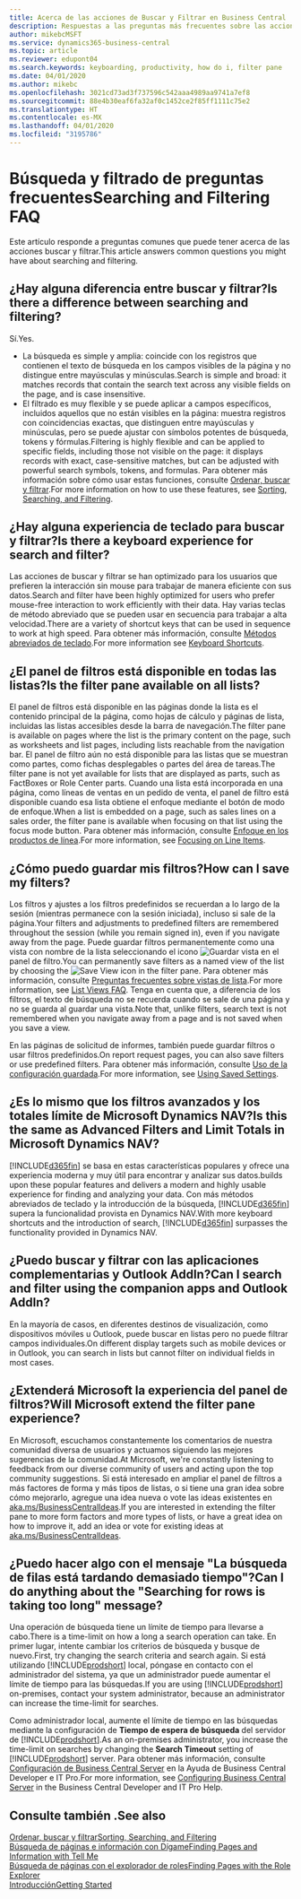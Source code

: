 ```yaml
---
title: Acerca de las acciones de Buscar y Filtrar en Business Central
description: Respuestas a las preguntas más frecuentes sobre las acciones de Buscar y Filtrar.
author: mikebcMSFT
ms.service: dynamics365-business-central
ms.topic: article
ms.reviewer: edupont04
ms.search.keywords: keyboarding, productivity, how do i, filter pane
ms.date: 04/01/2020
ms.author: mikebc
ms.openlocfilehash: 3021cd73ad3f737596c542aaa4989aa9741a7ef8
ms.sourcegitcommit: 88e4b30eaf6fa32af0c1452ce2f85ff1111c75e2
ms.translationtype: HT
ms.contentlocale: es-MX
ms.lasthandoff: 04/01/2020
ms.locfileid: "3195786"
---
```

# <a name="searching-and-filtering-faq"></a><span data-ttu-id="ba132-103">Búsqueda y filtrado de preguntas frecuentes</span><span class="sxs-lookup"><span data-stu-id="ba132-103">Searching and Filtering FAQ</span></span>
<span data-ttu-id="ba132-104">Este artículo responde a preguntas comunes que puede tener acerca de las acciones buscar y filtrar.</span><span class="sxs-lookup"><span data-stu-id="ba132-104">This article answers common questions you might have about searching and filtering.</span></span>

## <a name="is-there-a-difference-between-searching-and-filtering"></a><span data-ttu-id="ba132-105">¿Hay alguna diferencia entre buscar y filtrar?</span><span class="sxs-lookup"><span data-stu-id="ba132-105">Is there a difference between searching and filtering?</span></span>
<span data-ttu-id="ba132-106">Sí.</span><span class="sxs-lookup"><span data-stu-id="ba132-106">Yes.</span></span>
- <span data-ttu-id="ba132-107">La búsqueda es simple y amplia: coincide con los registros que contienen el texto de búsqueda en los campos visibles de la página y no distingue entre mayúsculas y minúsculas.</span><span class="sxs-lookup"><span data-stu-id="ba132-107">Search is simple and broad: it matches records that contain the search text across any visible fields on the page, and is case insensitive.</span></span>
- <span data-ttu-id="ba132-108">El filtrado es muy flexible y se puede aplicar a campos específicos, incluidos aquellos que no están visibles en la página: muestra registros con coincidencias exactas, que distinguen entre mayúsculas y minúsculas, pero se puede ajustar con símbolos potentes de búsqueda, tokens y fórmulas.</span><span class="sxs-lookup"><span data-stu-id="ba132-108">Filtering is highly flexible and can be applied to specific fields, including those not visible on the page: it displays records with exact, case-sensitive matches, but can be adjusted with powerful search symbols, tokens, and formulas.</span></span> <span data-ttu-id="ba132-109">Para obtener más información sobre cómo usar estas funciones, consulte [Ordenar, buscar y filtrar](ui-enter-criteria-filters.md).</span><span class="sxs-lookup"><span data-stu-id="ba132-109">For more information on how to use these features, see [Sorting, Searching, and Filtering](ui-enter-criteria-filters.md).</span></span>

## <a name="is-there-a-keyboard-experience-for-search-and-filter"></a><span data-ttu-id="ba132-110">¿Hay alguna experiencia de teclado para buscar y filtrar?</span><span class="sxs-lookup"><span data-stu-id="ba132-110">Is there a keyboard experience for search and filter?</span></span>
<span data-ttu-id="ba132-111">Las acciones de buscar y filtrar se han optimizado para los usuarios que prefieren la interacción sin mouse para trabajar de manera eficiente con sus datos.</span><span class="sxs-lookup"><span data-stu-id="ba132-111">Search and filter have been highly optimized for users who prefer mouse-free interaction to work efficiently with their data.</span></span> <span data-ttu-id="ba132-112">Hay varias teclas de método abreviado que se pueden usar en secuencia para trabajar a alta velocidad.</span><span class="sxs-lookup"><span data-stu-id="ba132-112">There are a variety of shortcut keys that can be used in sequence to work at high speed.</span></span> <span data-ttu-id="ba132-113">Para obtener más información, consulte [Métodos abreviados de teclado](keyboard-shortcuts.md#KeyboardFilter).</span><span class="sxs-lookup"><span data-stu-id="ba132-113">For more information see [Keyboard Shortcuts](keyboard-shortcuts.md#KeyboardFilter).</span></span>

## <a name="is-the-filter-pane-available-on-all-lists"></a><span data-ttu-id="ba132-114">¿El panel de filtros está disponible en todas las listas?</span><span class="sxs-lookup"><span data-stu-id="ba132-114">Is the filter pane available on all lists?</span></span>
<span data-ttu-id="ba132-115">El panel de filtros está disponible en las páginas donde la lista es el contenido principal de la página, como hojas de cálculo y páginas de lista, incluidas las listas accesibles desde la barra de navegación.</span><span class="sxs-lookup"><span data-stu-id="ba132-115">The filter pane is available on pages where the list is the primary content on the page, such as worksheets and list pages, including lists reachable from the navigation bar.</span></span> <span data-ttu-id="ba132-116">El panel de filtro aún no está disponible para las listas que se muestran como partes, como fichas desplegables o partes del área de tareas.</span><span class="sxs-lookup"><span data-stu-id="ba132-116">The filter pane is not yet available for lists that are displayed as parts, such as FactBoxes or Role Center parts.</span></span> <span data-ttu-id="ba132-117">Cuando una lista está incorporada en una página, como líneas de ventas en un pedido de venta, el panel de filtro está disponible cuando esa lista obtiene el enfoque mediante el botón de modo de enfoque.</span><span class="sxs-lookup"><span data-stu-id="ba132-117">When a list is embedded on a page, such as sales lines on a sales order, the filter pane is available when focusing on that list using the focus mode button.</span></span> <span data-ttu-id="ba132-118">Para obtener más información, consulte [Enfoque en los productos de línea](ui-enter-data.md#Focus).</span><span class="sxs-lookup"><span data-stu-id="ba132-118">For more information, see [Focusing on Line Items](ui-enter-data.md#Focus).</span></span>

## <a name="how-can-i-save-my-filters"></a><span data-ttu-id="ba132-119">¿Cómo puedo guardar mis filtros?</span><span class="sxs-lookup"><span data-stu-id="ba132-119">How can I save my filters?</span></span>
<span data-ttu-id="ba132-120">Los filtros y ajustes a los filtros predefinidos se recuerdan a lo largo de la sesión (mientras permanece con la sesión iniciada), incluso si sale de la página.</span><span class="sxs-lookup"><span data-stu-id="ba132-120">Your filters and adjustments to predefined filters are remembered throughout the session (while you remain signed in), even if you navigate away from the page.</span></span> <span data-ttu-id="ba132-121">Puede guardar filtros permanentemente como una vista con nombre de la lista seleccionando el icono ![Guardar vista](media/save_view_icon.png "Guardar vista") en el panel de filtro.</span><span class="sxs-lookup"><span data-stu-id="ba132-121">You can permanently save filters as a named view of the list by choosing the ![Save View](media/save_view_icon.png "Save View") icon in the filter pane.</span></span> <span data-ttu-id="ba132-122">Para obtener más información, consulte [Preguntas frecuentes sobre vistas de lista](ui-views-faq.md).</span><span class="sxs-lookup"><span data-stu-id="ba132-122">For more information, see [List Views FAQ](ui-views-faq.md).</span></span> <span data-ttu-id="ba132-123">Tenga en cuenta que, a diferencia de los filtros, el texto de búsqueda no se recuerda cuando se sale de una página y no se guarda al guardar una vista.</span><span class="sxs-lookup"><span data-stu-id="ba132-123">Note that, unlike filters, search text is not remembered when you navigate away from a page and is not saved when you save a view.</span></span>

<span data-ttu-id="ba132-124">En las páginas de solicitud de informes, también puede guardar filtros o usar filtros predefinidos.</span><span class="sxs-lookup"><span data-stu-id="ba132-124">On report request pages, you can also save filters or use predefined filters.</span></span> <span data-ttu-id="ba132-125">Para obtener más información, consulte [Uso de la configuración guardada](ui-work-report.md#SavedSettings).</span><span class="sxs-lookup"><span data-stu-id="ba132-125">For more information, see [Using Saved Settings](ui-work-report.md#SavedSettings).</span></span>

## <a name="is-this-the-same-as-advanced-filters-and-limit-totals-in-microsoft-dynamics-nav"></a><span data-ttu-id="ba132-126">¿Es lo mismo que los filtros avanzados y los totales límite de Microsoft Dynamics NAV?</span><span class="sxs-lookup"><span data-stu-id="ba132-126">Is this the same as Advanced Filters and Limit Totals in Microsoft Dynamics NAV?</span></span>
[!INCLUDE[d365fin](includes/d365fin_md.md)] <span data-ttu-id="ba132-127">se basa en estas características populares y ofrece una experiencia moderna y muy útil para encontrar y analizar sus datos.</span><span class="sxs-lookup"><span data-stu-id="ba132-127">builds upon these popular features and delivers a modern and highly usable experience for finding and analyzing your data.</span></span> <span data-ttu-id="ba132-128">Con más métodos abreviados de teclado y la introducción de la búsqueda, [!INCLUDE[d365fin](includes/d365fin_md.md)] supera la funcionalidad provista en Dynamics NAV.</span><span class="sxs-lookup"><span data-stu-id="ba132-128">With more keyboard shortcuts and the introduction of search, [!INCLUDE[d365fin](includes/d365fin_md.md)] surpasses the functionality provided in Dynamics NAV.</span></span>  

## <a name="can-i-search-and-filter-using-the-companion-apps-and-outlook-addin"></a><span data-ttu-id="ba132-129">¿Puedo buscar y filtrar con las aplicaciones complementarias y Outlook AddIn?</span><span class="sxs-lookup"><span data-stu-id="ba132-129">Can I search and filter using the companion apps and Outlook AddIn?</span></span>
<span data-ttu-id="ba132-130">En la mayoría de casos, en diferentes destinos de visualización, como dispositivos móviles u Outlook, puede buscar en listas pero no puede filtrar campos individuales.</span><span class="sxs-lookup"><span data-stu-id="ba132-130">On different display targets such as mobile devices or in Outlook, you can search in lists but cannot filter on individual fields in most cases.</span></span>

## <a name="will-microsoft-extend-the-filter-pane-experience"></a><span data-ttu-id="ba132-131">¿Extenderá Microsoft la experiencia del panel de filtros?</span><span class="sxs-lookup"><span data-stu-id="ba132-131">Will Microsoft extend the filter pane experience?</span></span>
<span data-ttu-id="ba132-132">En Microsoft, escuchamos constantemente los comentarios de nuestra comunidad diversa de usuarios y actuamos siguiendo las mejores sugerencias de la comunidad.</span><span class="sxs-lookup"><span data-stu-id="ba132-132">At Microsoft, we're constantly listening to feedback from our diverse community of users and acting upon the top community suggestions.</span></span> <span data-ttu-id="ba132-133">Si está interesado en ampliar el panel de filtros a más factores de forma y más tipos de listas, o si tiene una gran idea sobre cómo mejorarlo, agregue una idea nueva o vote las ideas existentes en [aka.ms/BusinessCentralIdeas](https://aka.ms/businesscentralideas).</span><span class="sxs-lookup"><span data-stu-id="ba132-133">If you are interested in extending the filter pane to more form factors and more types of lists, or have a great idea on how to improve it, add an idea or vote for existing ideas at [aka.ms/BusinessCentralIdeas](https://aka.ms/businesscentralideas).</span></span>

## <a name="can-i-do-anything-about-the-searching-for-rows-is-taking-too-long-message"></a><span data-ttu-id="ba132-134">¿Puedo hacer algo con el mensaje "La búsqueda de filas está tardando demasiado tiempo"?</span><span class="sxs-lookup"><span data-stu-id="ba132-134">Can I do anything about the "Searching for rows is taking too long" message?</span></span>

<span data-ttu-id="ba132-135">Una operación de búsqueda tiene un límite de tiempo para llevarse a cabo.</span><span class="sxs-lookup"><span data-stu-id="ba132-135">There is a time-limit on how a long a search operation can take.</span></span> <span data-ttu-id="ba132-136">En primer lugar, intente cambiar los criterios de búsqueda y busque de nuevo.</span><span class="sxs-lookup"><span data-stu-id="ba132-136">First, try changing the search criteria and search again.</span></span> <span data-ttu-id="ba132-137">Si está utilizando [!INCLUDE[prodshort](includes/prodshort.md)] local, póngase en contacto con el administrador del sistema, ya que un administrador puede aumentar el límite de tiempo para las búsquedas.</span><span class="sxs-lookup"><span data-stu-id="ba132-137">If you are using [!INCLUDE[prodshort](includes/prodshort.md)] on-premises, contact your system administrator, because an administrator can increase the time-limit for searches.</span></span>

<span data-ttu-id="ba132-138">Como administrador local, aumente el límite de tiempo en las búsquedas mediante la configuración de **Tiempo de espera de búsqueda** del servidor de [!INCLUDE[prodshort](includes/prodshort.md)].</span><span class="sxs-lookup"><span data-stu-id="ba132-138">As an on-premises administrator, you increase the time-limit on searches by changing the **Search Timeout** setting of [!INCLUDE[prodshort](includes/prodshort.md)] server.</span></span> <span data-ttu-id="ba132-139">Para obtener más información, consulte [Configuración de Business Central Server](/dynamics365/business-central/dev-itpro/administration/configure-server-instance?#Database) en la Ayuda de Business Central Developer e IT Pro.</span><span class="sxs-lookup"><span data-stu-id="ba132-139">For more information, see [Configuring Business Central Server](/dynamics365/business-central/dev-itpro/administration/configure-server-instance?#Database) in the Business Central Developer and IT Pro Help.</span></span>

## <a name="see-also"></a><span data-ttu-id="ba132-140">Consulte también .</span><span class="sxs-lookup"><span data-stu-id="ba132-140">See also</span></span>
[<span data-ttu-id="ba132-141">Ordenar, buscar y filtrar</span><span class="sxs-lookup"><span data-stu-id="ba132-141">Sorting, Searching, and Filtering</span></span>](ui-enter-criteria-filters.md)  
[<span data-ttu-id="ba132-142">Búsqueda de páginas e información con Dígame</span><span class="sxs-lookup"><span data-stu-id="ba132-142">Finding Pages and Information with Tell Me</span></span>](ui-search.md)  
[<span data-ttu-id="ba132-143">Búsqueda de páginas con el explorador de roles</span><span class="sxs-lookup"><span data-stu-id="ba132-143">Finding Pages with the Role Explorer</span></span>](ui-role-explorer.md)  
[<span data-ttu-id="ba132-144">Introducción</span><span class="sxs-lookup"><span data-stu-id="ba132-144">Getting Started</span></span>](product-get-started.md)  
